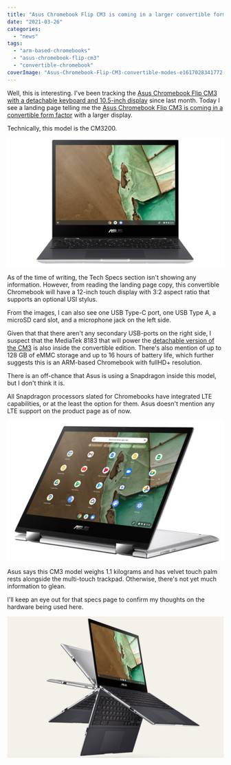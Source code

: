 ```yaml
---
title: "Asus Chromebook Flip CM3 is coming in a larger convertible form too"
date: "2021-03-26"
categories: 
  - "news"
tags: 
  - "arm-based-chromebooks"
  - "asus-chromebook-flip-cm3"
  - "convertible-chromebook"
coverImage: "Asus-Chromebook-Flip-CM3-convertible-modes-e1617028341772.jpg"
---
```


Well, this is interesting. I've been tracking the [Asus Chromebook Flip CM3 with a detachable keyboard and 10.5-inch display](https://www.aboutchromebooks.com/news/asus-chromebook-flip-cm3-tablet-is-official/ "Asus Chromebook Flip CM3 tablet is official") since last month. Today I see a landing page telling me the [Asus Chromebook Flip CM3 is coming in a convertible form factor](https://www.asus.com/us/Laptops/For-Home/Chromebook/Chromebook-Flip-CM3200/ "https://www.asus.com/us/Laptops/For-Home/Chromebook/Chromebook-Flip-CM3200/") with a larger display.

Technically, this model is the CM3200.

![](images/Asus-Chromebook-Flip-CM3-convertible-front-1024x609.jpg)

As of the time of writing, the Tech Specs section isn't showing any information. However, from reading the landing page copy, this convertible Chromebook will have a 12-inch touch display with 3:2 aspect ratio that supports an optional USI stylus.

From the images, I can also see one USB Type-C port, one USB Type A, a microSD card slot, and a microphone jack on the left side.

Given that that there aren't any secondary USB-ports on the right side, I suspect that the MediaTek 8183 that will power the [detachable version of the CM3](https://www.aboutchromebooks.com/news/asus-chromebook-flip-cm3-price-vs-lenovo-chromebook-duet/ "Asus Chromebook Flip CM3 reportedly will debut at $369") is also inside the convertible edition. There's also mention of up to 128 GB of eMMC storage and up to 16 hours of battery life, which further suggests this is an ARM-based Chromebook with fullHD+ resolution.

There is an off-chance that Asus is using a Snapdragon inside this model, but I don't think it is.  
  
All Snapdragon processors slated for Chromebooks have integrated LTE capabilities, or at the least the option for them. Asus doesn't mention any LTE support on the product page as of now.

![](images/Asus-Chromebook-Flip-CM3-convertible-display-mode-1-1024x662.jpg)

Asus says this CM3 model weighs 1.1 kilograms and has velvet touch palm rests alongside the multi-touch trackpad. Otherwise, there's not yet much information to glean.

I'll keep an eye out for that specs page to confirm my thoughts on the hardware being used here.

![](images/Asus-Chromebook-Flip-CM3-convertible-multimode-1024x668.jpg)
